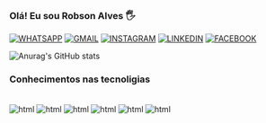 ### Olá! Eu sou Robson Alves 🖐️

[![WHATSAPP](https://img.shields.io/badge/WhatsApp-25D366?style=for-the-badge&logo=whatsapp&logoColor=white)](www.youtube.com)
[![GMAIL](https://img.shields.io/badge/Gmail-D14836?style=for-the-badge&logo=gmail&logoColor=white)](https://www.gmail.com/)
[![INSTAGRAM](https://img.shields.io/badge/Instagram-E4405F?style=for-the-badge&logo=instagram&logoColor=white)](www.youtube.com)
[![LINKEDIN](https://img.shields.io/badge/LinkedIn-0077B5?style=for-the-badge&logo=linkedin&logoColor=white)](https://www.linkedin.com/in/robson-alves-060223233/)
[![FACEBOOK](https://img.shields.io/badge/Facebook-1877F2?style=for-the-badge&logo=facebook&logoColor=white)](https://www.facebook.com/robson.alves.988/)

![Anurag's GitHub stats](https://github-readme-stats.vercel.app/api?username=robnoobx&show_icons=true&theme=onedark)


<dark radical merko gruvbox tokyonight onedark cobalt synthwave highcontrast dracula>

### Conhecimentos nas tecnoligias
<div style="display: inline_block"><br/>
    <img align="center" alt="html" src="https://img.shields.io/badge/Eclipse-2C2255?style=for-the-badge&logo=eclipse&logoColor=white"/>
    <img align="center" alt="html" src="https://img.shields.io/badge/SQLite-07405E?style=for-the-badge&logo=sqlite&logoColor=white"/>
    <img align="center" alt="html" src="https://img.shields.io/badge/-selenium-%43B02A?style=for-the-badge&logo=selenium&logoColor=white"/>
    <img align="center" alt="html" src="https://img.shields.io/badge/React-20232A?style=for-the-badge&logo=react&logoColor=61DAFB"/>
    <img align="center" alt="html" src="https://img.shields.io/badge/Junit5-25A162?style=for-the-badge&logo=junit5&logoColor=white"/>
    <img align="center" alt="html" src="https://img.shields.io/badge/cucumber-%2323D96C.svg?&style=for-the-badge&logo=cucumber&logoColor=white"/>
